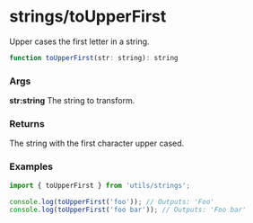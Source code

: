 strings/toUpperFirst
====================
Upper cases the first letter in a string.

```js
function toUpperFirst(str: string): string
```

### Args

**str:string** 
The string to transform.

### Returns
The string with the first character upper cased.

### Examples

```js
import { toUpperFirst } from 'utils/strings';

console.log(toUpperFirst('foo')); // Outputs: 'Foo'
console.log(toUpperFirst('foo bar')); // Outputs: 'Foo bar'
```
